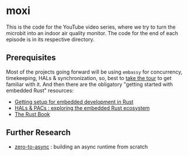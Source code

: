 # moxi

This is the code for the YouTube video series, where we try to turn the microbit into an indoor air quality monitor. The code for the end of each episode is in its respective directory.

## Prerequisites

Most of the projects going forward will be using `embassy` for concurrency, timekeeping, HALs & synchronization, so, best to [take the tour](https://youtu.be/pDd5mXBF4tY) to get familiar with it. And then there are the obligatory "getting started with embedded Rust" resources:
- [Getting setup for embedded development in Rust](https://youtu.be/TOAynddiu5M)
- [HALs & PACs : exploring the embedded Rust ecosystem](https://youtu.be/A9wvA_S6m7Y)
- [The Rust Book](https://doc.rust-lang.org/book/)

## Further Research

- [zero-to-async](https://youtu.be/wni5h5vIPhU) : building an async runtime from scratch